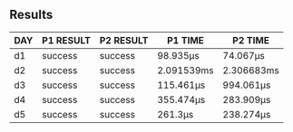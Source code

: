 ## Results
| DAY | P1 RESULT | P2 RESULT |  P1 TIME   |  P2 TIME   |
|-----|-----------|-----------|------------|------------|
| d1  | success   | success   | 98.935µs   | 74.067µs   |
| d2  | success   | success   | 2.091539ms | 2.306683ms |
| d3  | success   | success   | 115.461µs  | 994.061µs  |
| d4  | success   | success   | 355.474µs  | 283.909µs  |
| d5  | success   | success   | 261.3µs    | 238.274µs  |

